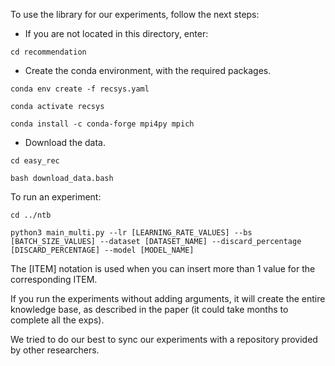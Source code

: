 To use the library for our experiments, follow the next steps:

- If you are not located in this directory, enter:

```
cd recommendation
```

- Create the conda environment, with the required packages.

```
conda env create -f recsys.yaml
```

```
conda activate recsys
```

```
conda install -c conda-forge mpi4py mpich
```

- Download the data.

```
cd easy_rec
```

```
bash download_data.bash
```

To run an experiment:

```
cd ../ntb
```

```
python3 main_multi.py --lr [LEARNING_RATE_VALUES] --bs [BATCH_SIZE_VALUES] --dataset [DATASET_NAME] --discard_percentage [DISCARD_PERCENTAGE] --model [MODEL_NAME]
```

The [ITEM] notation is used when you can insert more than 1 value for the corresponding ITEM.

If you run the experiments without adding arguments, it will create the entire knowledge base, as described in the paper (it could take months to complete all the exps).

We tried to do our best to sync our experiments with a repository provided by other researchers.
